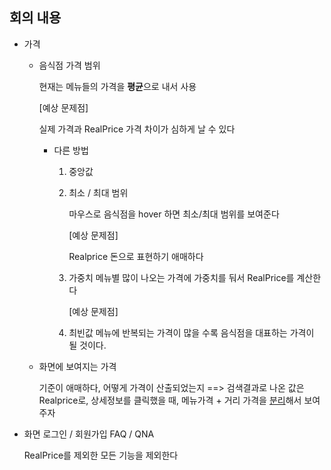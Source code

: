 ## 회의 내용

- 가격

  - 음식점 가격 범위

    현재는 메뉴들의 가격을 **평균**으로 내서 사용

    [예상 문제점]  

    실제 가격과 RealPrice 가격 차이가 심하게 날 수 있다

    - 다른 방법

      1. 중앙값

      2. 최소 / 최대 범위 

         마우스로 음식점을 hover 하면 최소/최대 범위를 보여준다

         [예상 문제점] 

         Realprice 돈으로 표현하기 애매하다

      3. 가중치
         메뉴별 많이 나오는 가격에 가중치를 둬서 RealPrice를 계산한다

         [예상 문제점] 
         
      4. 최빈값
         메뉴에 반복되는 가격이 많을 수록 음식점을 대표하는 가격이 될 것이다.

  - 화면에 보여지는 가격

    기준이 애매하다, 어떻게 가격이 산출되었는지 
    ==> 검색결과로 나온 값은 Realprice로,
    		상세정보를 클릭했을 때, 메뉴가격 + 거리 가격을 <u>분리</u>해서 보여주자

- 화면
  로그인 / 회원가입
  FAQ / QNA

  RealPrice를 제외한 모든 기능을 제외한다

